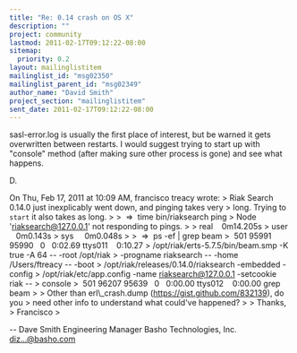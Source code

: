 ```yaml
---
title: "Re: 0.14 crash on OS X"
description: ""
project: community
lastmod: 2011-02-17T09:12:22-08:00
sitemap:
  priority: 0.2
layout: mailinglistitem
mailinglist_id: "msg02350"
mailinglist_parent_id: "msg02349"
author_name: "David Smith"
project_section: "mailinglistitem"
sent_date: 2011-02-17T09:12:22-08:00
---
```



sasl-error.log is usually the first place of interest, but be warned
it gets overwritten between restarts. I would suggest trying to start
up with "console" method (after making sure other process is gone) and
see what happens.

D.

On Thu, Feb 17, 2011 at 10:09 AM, francisco treacy
 wrote:
&gt; Riak Search 0.14.0 just inexplicably went down, and pinging takes very
&gt; long. Trying to `start` it also takes as long.
&gt;
&gt;  =&gt;  time bin/riaksearch ping
&gt; Node 'riaksearch@127.0.0.1' not responding to pings.
&gt;
&gt; real    0m14.205s
&gt; user    0m0.143s
&gt; sys     0m0.048s
&gt;
&gt;  =&gt;  ps -ef | grep beam
&gt;  501 95991 95990   0   0:02.69 ttys011    0:10.27
&gt; /opt/riak/erts-5.7.5/bin/beam.smp -K true -A 64 -- -root /opt/riak
&gt; -progname riaksearch -- -home /Users/ftreacy -- -boot
&gt; /opt/riak/releases/0.14.0/riaksearch -embedded -config
&gt; /opt/riak/etc/app.config -name riaksearch@127.0.0.1 -setcookie riak --
&gt; console
&gt;  501 96207 95639   0   0:00.00 ttys012    0:00.00 grep beam
&gt;
&gt; Other than erl\\_crash.dump (https://gist.github.com/832139), do you
&gt; need other info to understand what could've happened?
&gt;
&gt; Thanks,
&gt; Francisco
&gt;


-- 
Dave Smith
Engineering Manager
Basho Technologies, Inc.
diz...@basho.com

